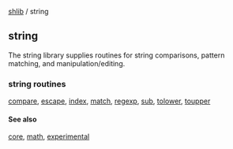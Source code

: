 [shlib][] / string

string
------

The string library supplies routines for string comparisons, pattern matching,
and manipulation/editing.

### string routines ###

 [compare][], [escape][], [index][], [match][], [regexp][], [sub][], [tolower][], [toupper][]

#### See also ####

 [core][], [math][], [experimental][]

[compare]: compare.md
[escape]: escape.md
[index]: index.md
[match]: match.md
[regexp]: regexp.md
[sub]: sub.md
[tolower]: toupper.md
[toupper]: tolower.md
[core]: ../doc/__index__.md "core"
[math]: ../math/__index__.md "math"
[string]: ../string/__index__.md "string"
[experimental]: ../experimental/__index__.md "experimental"
[shlib]: http://github.com/major0/shlib "shlib"
